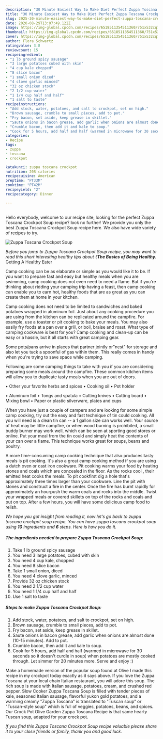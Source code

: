 ```yaml
---
description: "30 Minute Easiest Way to Make Diet Perfect Zuppa Toscana Crockpot Soup"
title: "30 Minute Easiest Way to Make Diet Perfect Zuppa Toscana Crockpot Soup"
slug: 2925-30-minute-easiest-way-to-make-diet-perfect-zuppa-toscana-crockpot-soup
date: 2020-08-29T13:07:49.122Z
image: https://img-global.cpcdn.com/recipes/6518511354511360/751x532cq70/zuppa-toscana-crockpot-soup-recipe-main-photo.jpg
thumbnail: https://img-global.cpcdn.com/recipes/6518511354511360/751x532cq70/zuppa-toscana-crockpot-soup-recipe-main-photo.jpg
cover: https://img-global.cpcdn.com/recipes/6518511354511360/751x532cq70/zuppa-toscana-crockpot-soup-recipe-main-photo.jpg
author: Flora Schwartz
ratingvalue: 3.8
reviewcount: 15
recipeingredient:
- "1 lb ground spicy sausage"
- "3 large potatoes cubed with skin"
- "4 cup kale chopped"
- "8 slice bacon"
- "1 small onion diced"
- "4 clove garlic minced"
- "32 oz chicken stock"
- "2 1/2 cup water"
- "1 1/4 cup half and half"
- "1 salt to taste"
recipeinstructions:
- "Add stock, water, potatoes, and salt to crockpot, set on high."
- "Brown sausage, crumble to small pieces, add to pot."
- "Fry bacon, set aside, keep grease in skillet."
- "Saute onions in bacon grease, add garlic when onions are almost done (10-15 minutes). Add to pot."
- "Crumble bacon, then add it and kale to soup."
- "Cook for 5 hours, add half and half (warmed in microwave for 30 seconds so it doesn&#39;t curdle in soup) when potatoes are mostly cooked through. Let simmer for 20 minutes more. Serve and enjoy :)"
categories:
- Recipe
tags:
- zuppa
- toscana
- crockpot

katakunci: zuppa toscana crockpot 
nutrition: 208 calories
recipecuisine: American
preptime: "PT33M"
cooktime: "PT42M"
recipeyield: "2"
recipecategory: Dinner

---
```

<br>
Hello everybody, welcome to our recipe site, looking for the perfect Zuppa Toscana Crockpot Soup recipe? look no further! We provide you only the best Zuppa Toscana Crockpot Soup recipe here. We also have wide variety of recipes to try.
<br>


![Zuppa Toscana Crockpot Soup](https://img-global.cpcdn.com/recipes/6518511354511360/751x532cq70/zuppa-toscana-crockpot-soup-recipe-main-photo.jpg)

<i>Before you jump to Zuppa Toscana Crockpot Soup recipe, you may want to read this short interesting healthy tips about {<strong>The Basics of Being Healthy</strong>.</i>
Getting A Healthy Eater

    
Camp cooking can be as elaborate or simple as you would like it to be. If you want to prepare fast and easy but healthy meals when you are swimming, camp cooking does not even need to need a flame. But if you're thinking about ridding your camping trip having a feast, then camp cooking can enable you to earn hot, healthy foods that are as great as you can create them at home in your kitchen.

Camp cooking does not need to be limited to sandwiches and baked potatoes wrapped in aluminum foil.  Just about any cooking procedure you are using from the kitchen can be replicated around the campfire. For example, use a toaster or pit cooking to bake your meals. You may also easily fry foods at a pan over a grill, or boil, braise and roast. What type of camping cookware is best for you? Camp cooking and clean-up can be easy or a hassle, but it all starts with great camping gear.

Some pots/pans arrive in places that partner jointly or"nest" for storage and also let you tuck a spoonful of gas within them. This really comes in handy when you're trying to save space while camping.

Following are some camping things to take with you if you are considering preparing some meals around the campfire. These common kitchen items will allow you to duplicate tasty meals when you are out of doors.


• Other your favorite herbs and spices
• Cooking oil
• Pot holder

• Aluminum foil
• Tongs and spatula
• Cutting knives
• Cutting board
• Mixing bowl
• Paper or plastic silverware, plates and cups

When you have just a couple of campers and are looking for some simple camp cooking, try out the easy and fast technique of tin could cooking. All you will need is a clean tin can -- a 1 gallon size can works well. Your source of heat may be little campfire, or when wood burning is prohibited, a small buddy burner may work well, which can be seen at sporting good stores or online. Put your meal from the tin could and simply heat the contents of your can over a flame.  This technique works great for soups, beans and poultry.

A more time-consuming camp cooking technique that also produces tasty meals is pit cooking.  It's also a great camp cooking method if you are using a dutch oven or cast iron cookware. Pit cooking warms your food by heating stones and coals which are concealed in the floor. As the rocks cool , their emitted heat cooks the meals. To pit cookfirst dig a hole that's approximately three times larger than your cookware. Line the pit with stones and construct a fire in the center. Once the fire has burnt rapidly for approximately an hourpush the warm coals and rocks into the middle. Twist your wrapped meals or covered skillets on top of the rocks and coals and put on top. After a few hours, you will have some delicious camp food to relish.


<i>We hope you got insight from reading it, now let's go back to zuppa toscana crockpot soup recipe. You can have zuppa toscana crockpot soup using <strong>10</strong> ingredients and <strong>6</strong> steps. Here is how you do it.
</i>

##### The ingredients needed to prepare Zuppa Toscana Crockpot Soup:

1. Take 1 lb ground spicy sausage
1. You need 3 large potatoes, cubed with skin
1. You need 4 cup kale, chopped
1. You need 8 slice bacon
1. Take 1 small onion, diced
1. You need 4 clove garlic, minced
1. Provide 32 oz chicken stock
1. You need 2 1/2 cup water
1. You need 1 1/4 cup half and half
1. Use 1 salt to taste


##### Steps to make Zuppa Toscana Crockpot Soup:

1. Add stock, water, potatoes, and salt to crockpot, set on high.
1. Brown sausage, crumble to small pieces, add to pot.
1. Fry bacon, set aside, keep grease in skillet.
1. Saute onions in bacon grease, add garlic when onions are almost done (10-15 minutes). Add to pot.
1. Crumble bacon, then add it and kale to soup.
1. Cook for 5 hours, add half and half (warmed in microwave for 30 seconds so it doesn&#39;t curdle in soup) when potatoes are mostly cooked through. Let simmer for 20 minutes more. Serve and enjoy :)


Make a homemade version of the popular soup found at Olive I made this recipe in my crockpot today exactly as it says above. If you love the Zuppa Toscana at your local chain Italian restaurant, you will adore this soup. The rich soup is made with Italian sausage, potatoes, cream, and crushed red pepper. Slow Cooker Zuppa Toscana Soup is filled with tender pieces of kale, seasoned Italian sausage, flavorful yukon gold potatoes, and a warming creamy &#34;Zuppa Toscana&#34; is translated to &#34;Tuscan soup&#34; or &#34;Tuscan-style soup&#34; which is full of veggies, potatoes, beans, and spices. Our Crock Pot Olive Garden Zuppa Toscana Recipe is that same hearty Tuscan soup, adapted for your crock pot. 

<i>If you find this Zuppa Toscana Crockpot Soup recipe valuable please share it to your close friends or family, thank you and good luck.</i>
